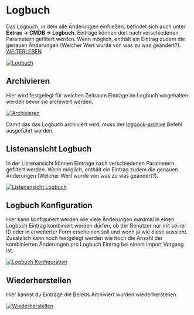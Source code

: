 # Logbuch

Das Logbuch, in dem alle Änderungen einfließen, befindet sich auch unter **Extras → CMDB → Logbuch**. Einträge können dort nach verschiedenen Parametern gefiltert werden. Wenn möglich, enthält ein Eintrag zudem die genauen Änderungen (Welcher Wert wurde von was zu was geändert?). [WEITERLESEN](../../../grundlagen/logbuch.md)

[![Logbuch](../../../assets/images/de/administration/verwaltung/logbuch/1-l.png)](../../../assets/images/de/administration/verwaltung/logbuch/1-l.png)

## Archivieren

Hier wird festgelegt für welchen Zeitraum Einträge im Logbuch vorgehalten werden bevor sie archiviert werden.

[![Archivieren](../../../assets/images/de/administration/verwaltung/logbuch/2-l.png)](../../../assets/images/de/administration/verwaltung/logbuch/2-l.png)

Damit das das Logbuch archiviert wird, muss der [logbook-archive](../../../automatisierung-und-integration/cli/index.md) Befehl ausgeführt werden.

## Listenansicht Logbuch

In der Listenansicht können Einträge nach verschiedenen Parametern gefiltert werden. Wenn möglich, enthält ein Eintrag zudem die genauen Änderungen (Welcher Wert wurde von was zu was geändert?).

[![Listenansicht Logbuch](../../../assets/images/de/administration/verwaltung/logbuch/2-l.png)](../../../assets/images/de/administration/verwaltung/logbuch/2-l.png)

## Logbuch Konfiguration

Hier kann konfiguriert werden wie viele Änderungen maximal in einen Logbuch Eintrag kombiniert werden dürfen, ob der Benutzer nur mit seiner ID oder in erweiterter Form erscheinen soll und wenn ja wie diese aussieht. Zusätzlich kann noch festgelegt werden wie hoch die Anzahl der kombinierten Änderungen pro Logbuch Eintrag bei einem Import Vorgang ist.

[![Logbuch Konfiguration](../../../assets/images/de/administration/verwaltung/logbuch/3-l.png)](../../../assets/images/de/administration/verwaltung/logbuch/3-l.png)

## Wiederherstellen

Hier kannst du Einträge die Bereits Archiviert wurden wiederherstellen.

[![Wiederherstellen](../../../assets/images/de/administration/verwaltung/logbuch/4-l.png)](../../../assets/images/de/administration/verwaltung/logbuch/4-l.png)
